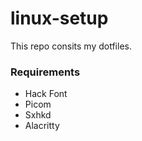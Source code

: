 # linux-setup

This repo consits my dotfiles.

### Requirements
- Hack Font
- Picom
- Sxhkd
- Alacritty

